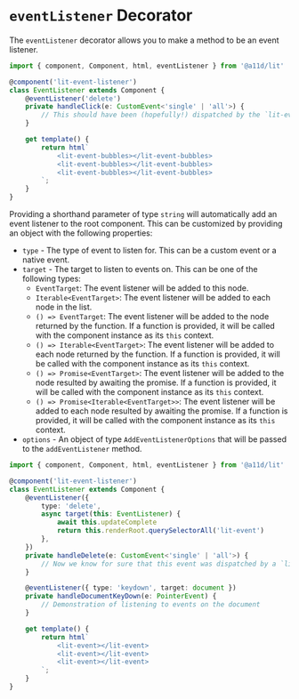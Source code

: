 # `eventListener` Decorator

The `eventListener` decorator allows you to make a method to be an event listener.

```ts
import { component, Component, html, eventListener } from '@a11d/lit'

@component('lit-event-listener')
class EventListener extends Component {
    @eventListener('delete')
    private handleClick(e: CustomEvent<'single' | 'all'>) {
        // This should have been (hopefully!) dispatched by the `lit-event-bubbles` component
    }

    get template() {
        return html`
            <lit-event-bubbles></lit-event-bubbles>
            <lit-event-bubbles></lit-event-bubbles>
            <lit-event-bubbles></lit-event-bubbles>
        `;
    }
}
```

Providing a shorthand parameter of type `string` will automatically add an event listener to the root component. This can be customized by providing an object with the following properties:

- `type` - The type of event to listen for. This can be a custom event or a native event.
- `target` - The target to listen to events on. This can be one of the following types:
    - `EventTarget`: The event listener will be added to this node.
    - `Iterable<EventTarget>`: The event listener will be added to each node in the list.
    - `() => EventTarget`: The event listener will be added to the node returned by the function. If a function is provided, it will be called with the component instance as its `this` context.
    - `() => Iterable<EventTarget>`: The event listener will be added to each node returned by the function. If a function is provided, it will be called with the component instance as its `this` context.
    - `() => Promise<EventTarget>`: The event listener will be added to the node resulted by awaiting the promise. If a function is provided, it will be called with the component instance as its `this` context.
    - `() => Promise<Iterable<EventTarget>>`: The event listener will be added to each node resulted by awaiting the promise. If a function is provided, it will be called with the component instance as its `this` context.
- `options` - An object of type `AddEventListenerOptions` that will be passed to the `addEventListener` method.

```ts
import { component, Component, html, eventListener } from '@a11d/lit'

@component('lit-event-listener')
class EventListener extends Component {
    @eventListener({
        type: 'delete',
        async target(this: EventListener) {
            await this.updateComplete
            return this.renderRoot.querySelectorAll('lit-event')
        },
    })
    private handleDelete(e: CustomEvent<'single' | 'all'>) {
        // Now we know for sure that this event was dispatched by a `lit-event` components belonging to this component
    }

    @eventListener({ type: 'keydown', target: document })
    private handleDocumentKeyDown(e: PointerEvent) {
        // Demonstration of listening to events on the document
    }

    get template() {
        return html`
            <lit-event></lit-event>
            <lit-event></lit-event>
            <lit-event></lit-event>
        `;
    }
}
```